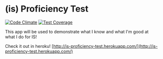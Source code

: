 (is) Proficiency Test
===================
[![Code Climate](https://codeclimate.com/repos/54ad61326956804af8003315/badges/8d5c078f876e0fd60583/gpa.svg)](https://codeclimate.com/repos/54ad61326956804af8003315/feed)
[![Test Coverage](https://codeclimate.com/repos/54ad61326956804af8003315/badges/8d5c078f876e0fd60583/coverage.svg)](https://codeclimate.com/repos/54ad61326956804af8003315/feed)

This app will be used to demonstrate what I know and what I'm good at what I do for IS!

Check it out in heroku! [http://is-proficiency-test.herokuapp.com/](http://is-proficiency-test.herokuapp.com/)
